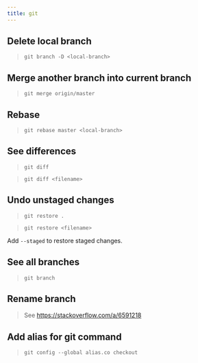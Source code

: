 ```yaml
---
title: git
---
```


## Delete local branch

> `git branch -D <local-branch>`

## Merge another branch into current branch

> `git merge origin/master`

## Rebase

> `git rebase master <local-branch>`

## See differences

> `git diff`

> `git diff <filename>`

## Undo unstaged changes

> `git restore .`

> `git restore <filename>`

Add `--staged` to restore staged changes.

## See all branches

> `git branch`

## Rename branch

> See https://stackoverflow.com/a/6591218

## Add alias for git command

> `git config --global alias.co checkout`
